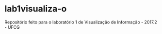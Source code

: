 # lab1visualiza-o
Repositório feito para o laboratório 1 de Visualização de Informação  - 2017.2 - UFCG
